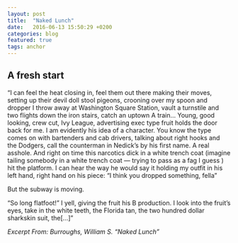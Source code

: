 ```yaml
---
layout: post
title:  "Naked Lunch"
date:   2016-06-13 15:50:29 +0200
categories: blog
featured: true
tags: anchor
---
```


## A fresh start

“I can feel the heat closing in, feel them out there making their moves, setting up their devil doll stool pigeons, crooning over my spoon and dropper I throw away at Washington Square Station, vault a turnstile and two flights down the iron stairs, catch an uptown A train… Young, good looking, crew cut, Ivy League, advertising exec type fruit holds the door back for me. I am evidently his idea of a character. You know the type comes on with bartenders and cab drivers, talking about right hooks and the Dodgers, call the counterman in Nedick’s by his first name. A real asshole. And right on time this narcotics dick in a white trench coat (imagine tailing somebody in a white trench coat — trying to pass as a fag I guess ) hit the platform. I can hear the way he would say it holding my outfit in his left hand, right hand on his piece: “I think you dropped something, fella”

But the subway is moving.

“So long flatfoot!” I yell, giving the fruit his B production. I look into the fruit’s eyes, take in the white teeth, the Florida tan, the two hundred dollar sharkskin suit, the[…]”

_Excerpt From: Burroughs, William S. “Naked Lunch”_